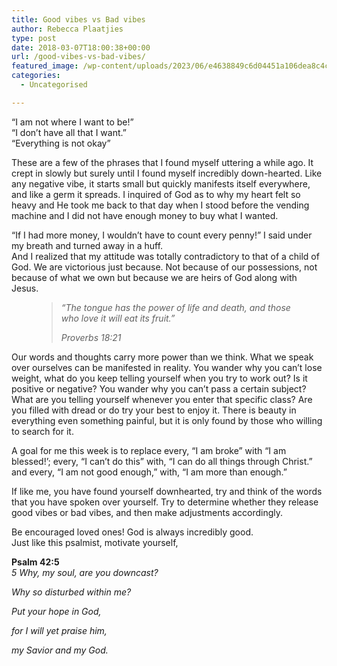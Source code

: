 ```yaml
---
title: Good vibes vs Bad vibes
author: Rebecca Plaatjies
type: post
date: 2018-03-07T18:00:38+00:00
url: /good-vibes-vs-bad-vibes/
featured_image: /wp-content/uploads/2023/06/e4638849c6d04451a106dea8c4c0554e-scaled-1.jpg
categories:
  - Uncategorised

---
```

&#8220;I am not where I want to be!&#8221;  
&#8220;I don&#8217;t have all that I want.&#8221;  
&#8220;Everything is not okay&#8221;

These are a few of the phrases that I found myself uttering a while ago. It crept in slowly but surely until I found myself incredibly down-hearted. Like any negative vibe, it starts small but quickly manifests itself everywhere, and like a germ it spreads. I inquired of God as to why my heart felt so heavy and He took me back to that day when I stood before the vending machine and I did not have enough money to buy what I wanted.

&#8220;If I had more money, I wouldn&#8217;t have to count every penny!&#8221; I said under my breath and turned away in a huff.  
And I realized that my attitude was totally contradictory to that of a child of God. We are victorious just because. Not because of our possessions, not because of what we own but because we are heirs of God along with Jesus.<figure class="wp-block-pullquote">

> _&#8220;The tongue has the power of life and death, and those who love it will eat its fruit.&#8221;_
> 
> <cite>Proverbs 18:21</cite></figure> 

Our words and thoughts carry more power than we think. What we speak over ourselves can be manifested in reality. You wander why you can&#8217;t lose weight, what do you keep telling yourself when you try to work out? Is it positive or negative? You wander why you can&#8217;t pass a certain subject? What are you telling yourself whenever you enter that specific class? Are you filled with dread or do try your best to enjoy it. There is beauty in everything even something painful, but it is only found by those who willing to search for it.

A goal for me this week is to replace every, &#8220;I am broke&#8221; with &#8220;I am blessed!&#8217;; every, &#8220;I can&#8217;t do this&#8221; with, &#8220;I can do all things through Christ.&#8221; and every, &#8220;I am not good enough,&#8221; with, &#8220;I am more than enough.&#8221;

If like me, you have found yourself downhearted, try and think of the words that you have spoken over yourself. Try to determine whether they release good vibes or bad vibes, and then make adjustments accordingly.

Be encouraged loved ones! God is always incredibly good.  
Just like this psalmist, motivate yourself,

**Psalm 42:5**  
_5 Why, my soul, are you downcast?_

_Why so disturbed within me?_

_Put your hope in God,_

_for I will yet praise him,_

_my Savior and my God._